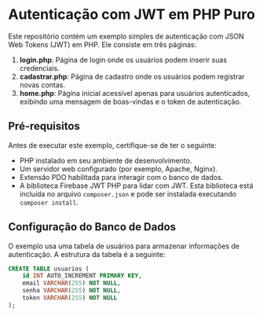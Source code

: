 # Autenticação com JWT em PHP Puro

Este repositório contém um exemplo simples de autenticação com JSON Web Tokens (JWT) em PHP. Ele consiste em três páginas:

1. **login.php**: Página de login onde os usuários podem inserir suas credenciais.
2. **cadastrar.php**: Página de cadastro onde os usuários podem registrar novas contas.
3. **home.php**: Página inicial acessível apenas para usuários autenticados, exibindo uma mensagem de boas-vindas e o token de autenticação.

## Pré-requisitos

Antes de executar este exemplo, certifique-se de ter o seguinte:

- PHP instalado em seu ambiente de desenvolvimento.
- Um servidor web configurado (por exemplo, Apache, Nginx).
- Extensão PDO habilitada para interagir com o banco de dados.
- A biblioteca Firebase JWT PHP para lidar com JWT. Esta biblioteca está incluída no arquivo `composer.json` e pode ser instalada executando `composer install`.

## Configuração do Banco de Dados

O exemplo usa uma tabela de usuários para armazenar informações de autenticação. A estrutura da tabela é a seguinte:

```sql
CREATE TABLE usuarios (
    id INT AUTO_INCREMENT PRIMARY KEY,
    email VARCHAR(255) NOT NULL,
    senha VARCHAR(255) NOT NULL,
    token VARCHAR(255) NOT NULL
);
